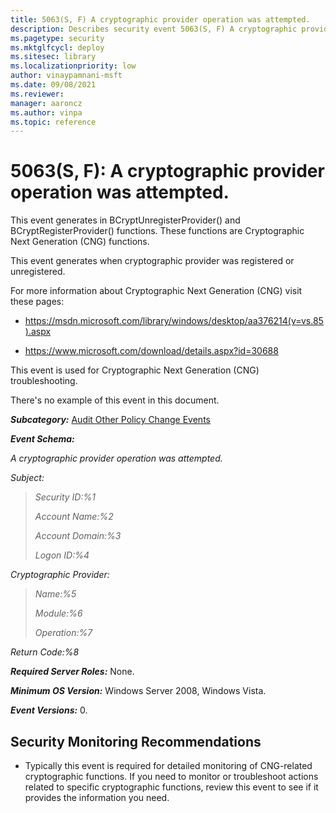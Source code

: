 ```yaml
---
title: 5063(S, F) A cryptographic provider operation was attempted. 
description: Describes security event 5063(S, F) A cryptographic provider operation was attempted.
ms.pagetype: security
ms.mktglfcycl: deploy
ms.sitesec: library
ms.localizationpriority: low
author: vinaypamnani-msft
ms.date: 09/08/2021
ms.reviewer: 
manager: aaroncz
ms.author: vinpa
ms.topic: reference
---
```


# 5063(S, F): A cryptographic provider operation was attempted.


This event generates in BCryptUnregisterProvider() and BCryptRegisterProvider() functions. These functions are Cryptographic Next Generation (CNG) functions.

This event generates when cryptographic provider was registered or unregistered.

For more information about Cryptographic Next Generation (CNG) visit these pages:

-   <https://msdn.microsoft.com/library/windows/desktop/aa376214(v=vs.85).aspx>

-   <https://www.microsoft.com/download/details.aspx?id=30688>

This event is used for Cryptographic Next Generation (CNG) troubleshooting.

There's no example of this event in this document.

***Subcategory:***&nbsp;[Audit Other Policy Change Events](audit-other-policy-change-events.md)

***Event Schema:***

*A cryptographic provider operation was attempted.*

*Subject:*

> *Security ID:%1*
>
> *Account Name:%2*
>
> *Account Domain:%3*
>
> *Logon ID:%4*

*Cryptographic Provider:*

> *Name:%5*
>
> *Module:%6*
>
> *Operation:%7*

*Return Code:%8*

***Required Server Roles:*** None.

***Minimum OS Version:*** Windows Server 2008, Windows Vista.

***Event Versions:*** 0.

## Security Monitoring Recommendations

-   Typically this event is required for detailed monitoring of CNG-related cryptographic functions. If you need to monitor or troubleshoot actions related to specific cryptographic functions, review this event to see if it provides the information you need.

